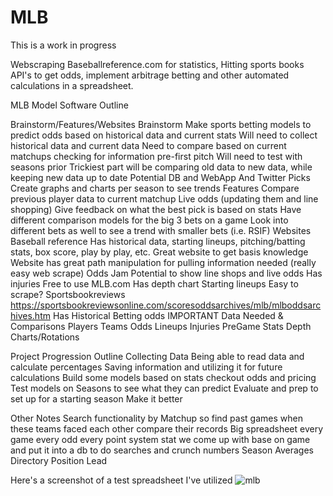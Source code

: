 # MLB

This is a work in progress

Webscraping Baseballreference.com for statistics, Hitting sports books API's to get odds, implement arbitrage betting and other automated calculations in a spreadsheet.




MLB Model Software Outline

Brainstorm/Features/Websites
  Brainstorm
    Make sports betting models to predict odds based on historical data and current stats
    Will need to collect historical data and current data
    Need to compare based on current matchups checking for information pre-first pitch
    Will need to test with seasons prior
    Trickiest part will be comparing old data to new data, while keeping new data up to date
    Potential DB and WebApp And Twitter Picks
    Create graphs and charts per season to see trends
  Features
    Compare previous player data to current matchup
    Live odds (updating them and line shopping)
    Give feedback on what the best pick is based on stats
    Have different comparison models for the big 3 bets on a game
    Look into different bets as well to see a trend with smaller bets (i.e. RSIF)
  Websites
    Baseball reference
      Has historical data, starting lineups, pitching/batting stats, box score, play by play, etc.
      Great website to get basis knowledge
      Website has great path manipulation for pulling information needed (really easy web scrape)
    Odds Jam
      Potential to show line shops and live odds
      Has injuries
      Free to use
    MLB.com
      Has depth chart
      Starting lineups
      Easy to scrape?
    Sportsbookreviews
      https://sportsbookreviewsonline.com/scoresoddsarchives/mlb/mlboddsarchives.htm
      Has Historical Betting odds IMPORTANT
  Data Needed & Comparisons
    Players
    Teams
    Odds
    Lineups
    Injuries
    PreGame Stats
    Depth Charts/Rotations


Project Progression Outline
  Collecting Data
  Being able to read data and calculate percentages
  Saving information and utilizing it for future calculations
  Build some models based on stats checkout odds and pricing
  Test models on Seasons to see what they can predict
  Evaluate and prep to set up for a starting season
  Make it better$$$$


Other Notes
  Search functionality by Matchup so find past games when these teams faced each other compare their records
  Big spreadsheet every game every odd every point system stat we come up with base on game and put it into a db to do searches and crunch numbers
  Season Averages Directory
  Position Lead

Here's a screenshot of a test spreadsheet I've utilized
![mlb](https://user-images.githubusercontent.com/52512047/218917221-d0a55f19-0e8f-43ac-8517-dd4f5d431008.png)

